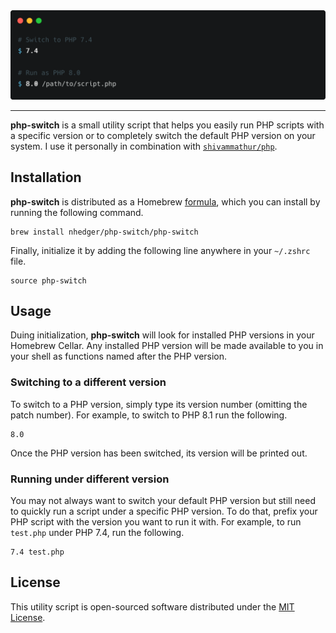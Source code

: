 <img src=".github/banner.png">

---

**php-switch** is a small utility script that helps you easily run PHP scripts
with a specific version or to completely switch the default PHP version on your
system. I use it personally in combination with
[`shivammathur/php`](https://github.com/shivammathur/homebrew-php).

## Installation

**php-switch** is distributed as a Homebrew
[formula](https://github.com/nhedger/homebrew-php-switch), which you can install
by running the following command.

```shell
brew install nhedger/php-switch/php-switch
```

Finally, initialize it by adding the following line anywhere in your `~/.zshrc`
file.

```shell
source php-switch
```

## Usage

Duing initialization, **php-switch** will look for installed PHP versions in
your Homebrew Cellar. Any installed PHP version will be made available to you in
your shell as functions named after the PHP version.

### Switching to a different version

To switch to a PHP version, simply type its version number (omitting the patch
number). For example, to switch to PHP 8.1 run the following.

```shell
8.0
```

Once the PHP version has been switched, its version will be printed out.

### Running under different version

You may not always want to switch your default PHP version but still need to
quickly run a script under a specific PHP version. To do that, prefix your PHP
script with the version you want to run it with. For example, to run `test.php`
under PHP 7.4, run the following.

```shell
7.4 test.php
```

## License

This utility script is open-sourced software distributed under the
[MIT License](LICENSE).
